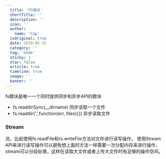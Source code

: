 ```yaml
---
  title: 'FS相关'
  shortTitle: ''
  description: ''
  icon: ''
  author:
    name: 'Cap'
  isOriginal: true
  date: 2020-05-15
  category: ''
  tag: 'node'
  sticky: 1
  star: false
  article: true
  timeline: true
  image: ''
  banner: ''
---
```


  fs模块是唯一一个同时提供同步和异步API的模块

- fs.readdirSync(__dirname) 同步读取一个文件
- fs.readdir('.',function(err, files){}) 异步读取文件


### Stream
流，比起使用fs.readFile和rs.writeFile方法对文件进行读写操作，
使用Stream API来进行读写操作可以避免想上面的方法一样需要一次分配内存来进行操作，stream可以分段处理，这样在读取大文件或者上传大文件时有足够的操作空间。
